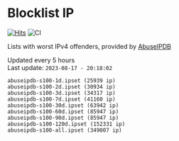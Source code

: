 # Blocklist IP

[![Hits](https://hits.seeyoufarm.com/api/count/incr/badge.svg?url=https%3A%2F%2Fgithub.com%2Fborestad%2Fblocklist-ip%2F&count_bg=%2379C83D&title_bg=%23555555&icon=&icon_color=%23E7E7E7&title=hits&edge_flat=false)](https://hits.seeyoufarm.com)  ![CI](https://img.shields.io/github/workflow/status/borestad/blocklist-ip/CI?style=flat-square)

Lists with worst IPv4 offenders, provided by [AbuseIPDB](https://www.abuseipdb.com/)

<!-- FOOTER-PLACEHOLDER -->
Updated every 5 hours<br>
Last update: `2023-08-17 - 20:18:02`
```
abuseipdb-s100-1d.ipset (25939 ip)
abuseipdb-s100-2d.ipset (30934 ip)
abuseipdb-s100-3d.ipset (34317 ip)
abuseipdb-s100-7d.ipset (41160 ip)
abuseipdb-s100-30d.ipset (63942 ip)
abuseipdb-s100-60d.ipset (85947 ip)
abuseipdb-s100-90d.ipset (85947 ip)
abuseipdb-s100-120d.ipset (152331 ip)
abuseipdb-s100-all.ipset (349007 ip)
```
